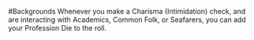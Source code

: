 #Backgrounds
Whenever you make a Charisma (Intimidation) check, and are interacting with Academics, Common Folk, or Seafarers, you can add your Profession Die to the roll.